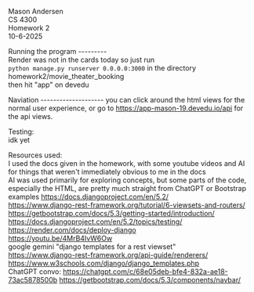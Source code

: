 Mason Andersen  
CS 4300  
Homework 2  
10-6-2025  

Running the program  ---------  
Render was not in the cards today so just run  
`python manage.py runserver 0.0.0.0:3000`  in the directory homework2/movie_theater_booking  
then hit "app" on devedu  

Naviation --------------------
you can click around the html views for the normal user experience, or go to
https://app-mason-19.devedu.io/api for the api views. 


Testing:  
idk yet  

Resources used:  
I used the docs given in the homework, with some youtube videos and AI for things that weren't immediately obvious to me in the docs  
AI was used primarily for exploring concepts, but some parts of the code, especially the HTML, are pretty much straight from ChatGPT or Bootstrap examples 
https://docs.djangoproject.com/en/5.2/   
https://www.django-rest-framework.org/tutorial/6-viewsets-and-routers/   
https://getbootstrap.com/docs/5.3/getting-started/introduction/  
https://docs.djangoproject.com/en/5.2/topics/testing/  
https://render.com/docs/deploy-django  
https://youtu.be/4MrB4IvW6Ow  
google gemini "django templates for a rest viewset"  
https://www.django-rest-framework.org/api-guide/renderers/  
https://www.w3schools.com/django/django_templates.php  
ChatGPT convo: https://chatgpt.com/c/68e05deb-bfe4-832a-ae18-73ac5878500b 
https://getbootstrap.com/docs/5.3/components/navbar/ 
